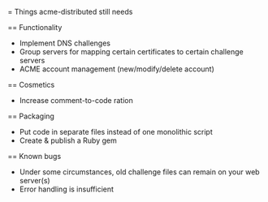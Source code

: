 = Things acme-distributed still needs

== Functionality

- Implement DNS challenges
- Group servers for mapping certain certificates to certain challenge servers
- ACME account management (new/modify/delete account)

== Cosmetics

- Increase comment-to-code ration

== Packaging

- Put code in separate files instead of one monolithic script
- Create & publish a Ruby gem

== Known bugs

- Under some circumstances, old challenge files can remain on your web server(s)
- Error handling is insufficient
